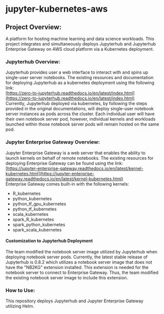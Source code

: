 # jupyter-kubernetes-aws

## Project Overview:
A platform for hosting machine learning and data science workloads. This project integrates and simultaneously deploys Jupyterhub and Jupyterhub Enterprise Gateway on AWS cloud platform via a Kubernetes deployment.  

### Jupyterhub Overview:
Jupyterhub provides user a web interface to interact with and spins up single-user server notebooks. The existing resources and documentation for deploying Jupyterhub as a kubernetes deployment using the following link: <br/>
[https://zero-to-jupyterhub.readthedocs.io/en/latest/index.html](https://zero-to-jupyterhub.readthedocs.io/en/latest/index.html)<br/>
Currently, Jupyterhub deployed via kubernetes, by following the steps provided in the original documentations, will deploy single-user notebook server instances as pods across the cluster. Each individual user will have their own notebook server pod, however, individual kernels and workloads launched within those notebook server pods will remain hosted on the same pod.

### Jupyter Enterprise Gateway Overview:
Jupyter Enterprise Gateway is a web server that enables the ability to launch kernels on behalf of remote notebooks. The existing resources for deploying Enterprise Gateway can be found using the link:<br/>
[https://jupyter-enterprise-gateway.readthedocs.io/en/latest/kernel-kubernetes.html](https://jupyter-enterprise-gateway.readthedocs.io/en/latest/kernel-kubernetes.html)<br/>
Enterprise Gateway comes built-in with the following kernels:
- R_kubernetes
- python_kubernetes
- python_tf_gpu_kubernetes
- python_tf_kubernetes
- scala_kubernetes
- spark_R_kubernetes
- spark_python_kubernetes
- spark_scala_kubernetes

#### Customization to Jupyterhub Deployment
The team modified the notebook server image utilized by Jupyterhub when deploying notebook server pods. Currently, the latest stable release of Jupyterhub is 0.8.2 which utilizes a notebook server image that does not have the "NB2KG" extension installed. This extension is needed for the notebook server to connect to Enterprise Gateway. Thus, the team modified the existing notebook server image to include this extension.

### How to Use:
This repository deploys Jupyterhub and Jupyter Enterprise Gateway utilizing Helm.
